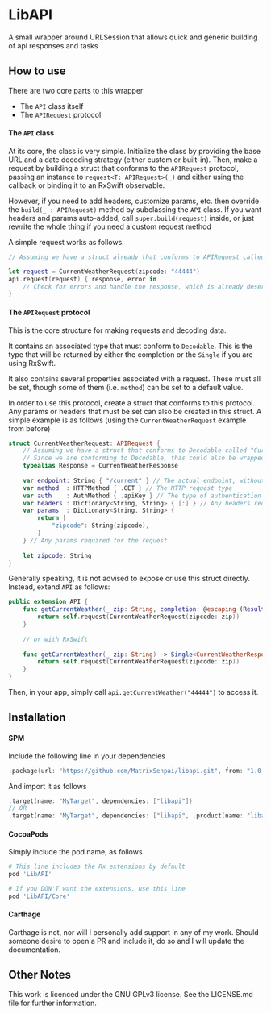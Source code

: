 # LibAPI

A small wrapper around URLSession that allows quick and generic building of api responses and tasks

## How to use

There are two core parts to this wrapper
- The `API` class itself
- The `APIRequest` protocol

#### The `API` class

At its core, the class is very simple. Initialize the class by providing the base URL and a date decoding strategy (either custom or built-in). Then, make a request by building a struct that conforms to the `APIRequest` protocol, passing an instance to `request<T: APIRequest>(_)` and either using the callback or binding it to an RxSwift observable.

However, if you need to add headers, customize params, etc. then override the `build(_ : APIRequest)` method by subclassing the `API` class. If you want headers and params auto-added, call `super.build(request)` inside, or just rewrite the whole thing if you need a custom request method

A simple request works as follows.

```swift
// Assuming we have a struct already that conforms to APIRequest called "CurrentWeatherRequest"

let request = CurrentWeatherRequest(zipcode: "44444")
api.request(request) { response, error in
    // Check for errors and handle the response, which is already deserialized
}
```

#### The `APIRequest` protocol

This is the core structure for making requests and decoding data. 

It contains an associated type that must conform to `Decodable`. This is the type that will be returned by either the completion or the `Single` if you are using RxSwift.

It also contains several properties associated with a request. These must all be set, though some of them (i.e. `method`) can be set to a default value.

In order to use this protocol, create a struct that conforms to this protocol. Any params or headers that must be set can also be created in this struct. A simple example is as follows (using the `CurrentWeatherRequest` example from before)

```swift
struct CurrentWeatherRequest: APIRequest {
    // Assuming we have a struct that conforms to Decodable called "CurrentWeatherResponse"
    // Since we are conforming to Decodable, this could also be wrapped in a Dictionary or Array if necessary
    typealias Response = CurrentWeatherResponse
    
    var endpoint: String { "/current" } // The actual endpoint, without including the base url
    var method  : HTTPMethod { .GET } // The HTTP request type
    var auth    : AuthMethod { .apiKey } // The type of authentication required 
    var headers : Dictionary<String, String> { [:] } // Any headers required (not including the api key)
    var params  : Dictionary<String, String> {
        return [
            "zipcode": String(zipcode),
        ]
    } // Any params required for the request
    
    let zipcode: String
}
```

Generally speaking, it is not advised to expose or use this struct directly. Instead, extend `API` as follows:

```swift
public extension API {
    func getCurrentWeather(_ zip: String, completion: @escaping (Result<T.Response, Error>) -> Void) {
        return self.request(CurrentWeatherRequest(zipcode: zip))
    }
    
    // or with RxSwift
    
    func getCurrentWeather(_ zip: String) -> Single<CurrentWeatherResponse> {
        return self.request(CurrentWeatherRequest(zipcode: zip))
    }
}
```

Then, in your app, simply call `api.getCurrentWeather("44444")` to access it.

## Installation

#### SPM

Include the following line in your dependencies 
```swift
.package(url: "https://github.com/MatrixSenpai/libapi.git", from: "1.0.0")
```

And import it as follows
```swift
.target(name: "MyTarget", dependencies: ["libapi"])
// OR
.target(name: "MyTarget", dependencies: ["libapi", .product(name: "libapi+rxswift", package: "libapi"), "RxSwift"])
```

#### CocoaPods

Simply include the pod name, as follows
```ruby
# This line includes the Rx extensions by default
pod 'LibAPI'

# If you DON'T want the extensions, use this line
pod 'LibAPI/Core'
```

#### Carthage

Carthage is not, nor will I personally add support in any of my work. Should someone desire to open a PR and include it, do so and I will update the documentation.

## Other Notes

This work is licenced under the GNU GPLv3 license. See the LICENSE.md file for further information.

